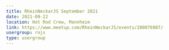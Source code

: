 ```yaml
---
title: RheinNeckarJS September 2021
date: 2021-09-22
location: Hot Rod Crew, Mannheim
link: https://www.meetup.com/RheinNeckarJS/events/280076987/
usergroup: rnjs
type: usergroup
---
```


